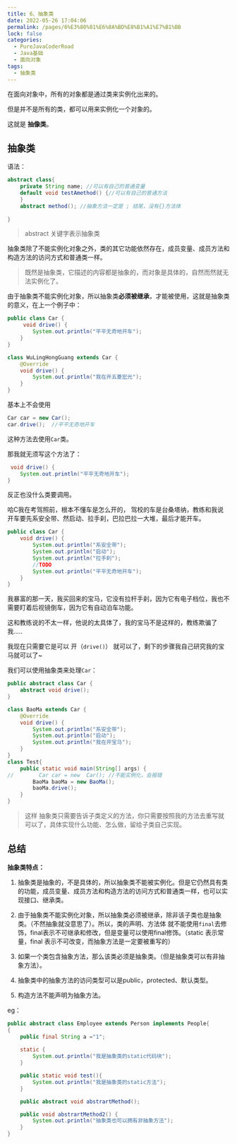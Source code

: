 ```yaml
---
title: 6、抽象类
date: 2022-05-26 17:04:06
permalink: /pages/6%E3%80%81%E6%8A%BD%E8%B1%A1%E7%B1%BB
lock: false
categories: 
  - PureJavaCoderRoad
  - Java基础
  - 面向对象
tags: 
  - 抽象类
---
```

在面向对象中，所有的对象都是通过类来实例化出来的。

但是并不是所有的类，都可以用来实例化一个对象的。

这就是 **抽像类**。



## 抽象类

语法：

```java
abstract class{
    private String name; //可以有自己的普通变量
    default void testAmethod() {//可以有自己的普通方法
    }
	abstract method(); //抽象方法一定是 ; 结尾，没有{}方法体
    
}
```

>  abstract 关键字表示抽象类

抽象类除了不能实例化对象之外，类的其它功能依然存在，成员变量、成员方法和构造方法的访问方式和普通类一样。

> 既然是抽象类，它描述的内容都是抽象的，而对象是具体的，自然而然就无法实例化了。

由于抽象类不能实例化对象，所以抽象类**必须被继承**，才能被使用，这就是抽象类的意义，在上一个例子中：

```java
public class Car {
     void drive() {
        System.out.println("平平无奇地开车");
    }
}

class WuLingHongGuang extends Car {
    @Override
    void drive() {
        System.out.println("我在开五菱宏光");
    }
}
```

基本上不会使用 

```java
Car car = new Car();
car.drive();  //平平无奇地开车
```

这种方法去使用`Car`类。

那我就无须写这个方法了：

```java
 void drive() {
    System.out.println("平平无奇地开车");
}
```
反正也没什么类要调用。

哈C我在考驾照前，根本不懂车是怎么开的， 驾校的车是台桑塔纳，教练和我说开车要先系安全带、然启动、拉手刹，巴拉巴拉一大堆，最后才能开车。

```java
public class Car {
    void drive() {
        System.out.println("系安全带");
        System.out.println("启动");
        System.out.println("拉手刹");
        //TODO
        System.out.println("平平无奇地开车");
    }
}
```



我暴富的那一天，我买回来的宝马，它没有拉杆手刹，因为它有电子档位，我也不需要盯着后视镜倒车，因为它有自动泊车功能。

这和教练说的不太一样，他说的太具体了，我的宝马不是这样的，教练欺骗了我.....

我现在只需要它是可以 开（`drive()`） 就可以了，剩下的步骤我自己研究我的宝马就可以了~



我们可以使用抽象类来处理`Car`：

```java
public abstract class Car {
    abstract void drive();
}

class BaoMa extends Car {
    @Override
    void drive() {
        System.out.println("系安全带");
        System.out.println("启动");
        System.out.println("我在开宝马");
    }
}
class Test{
    public static void main(String[] args) {
//        Car car = new  Car(); //不能实例化，会报错
        BaoMa baoMa = new BaoMa();
        baoMa.drive();
    }
}
```

> 这样 抽象类只需要告诉子类定义的方法，你只需要按照我的方法去重写就可以了，具体实现什么功能、怎么做，留给子类自己实现。



## 总结

**抽象类特点：**

1. 抽象类是抽象的，不是具体的，所以抽象类不能被实例化。但是它仍然具有类的功能，成员变量、成员方法和构造方法的访问方式和普通类一样，也可以实现接口、继承类。

2. 由于抽象类不能实例化对象，所以抽象类必须被继承，除非该子类也是抽象类。（不然抽象就没意思了）。所以，类的声明、方法体  就不能使用`final`去修饰，final表示不可继承和修改，但是变量可以使用final修饰。（static 表示常量，final 表示不可改变，而抽象方法是一定要被重写的）

3. 如果一个类包含抽象方法，那么该类必须是抽象类。（但是抽象类可以有非抽象方法）。

4. 抽象类中的抽象方法的访问类型可以是public，protected、默认类型。

5. 构造方法不能声明为抽象方法。



eg：

```java
public abstract class Employee extends Person implements People{
{
	public final String a ="1";
    
    static {
        System.out.println("我是抽象类的static代码块");
    }

    public static void test(){
        System.out.println("我是抽象类的static方法");
    }

    public abstract void abstrartMethod();

    public void abstrartMethod2() {
        System.out.println("抽象类也可以拥有非抽象方法");
    }
}
```

